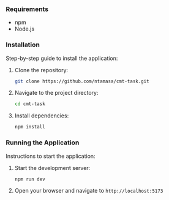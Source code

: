 ### Requirements

- npm
- Node.js

### Installation

Step-by-step guide to install the application:

1. Clone the repository:
   ```bash
   git clone https://github.com/ntamasa/cmt-task.git
   ```
2. Navigate to the project directory:
   ```bash
   cd cmt-task
   ```
3. Install dependencies:
   ```bash
   npm install
   ```

### Running the Application

Instructions to start the application:

1. Start the development server:
   ```bash
   npm run dev
   ```
2. Open your browser and navigate to `http://localhost:5173`
